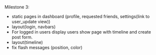 Milestone 3:

- static pages in dashboard (profile, requested friends, settings(link to user_update view))
- layout(login, navbars)
- For logged in users display users show page with timeline and create post form.
- layout(timeline)
- fix flash messages (position, color)
